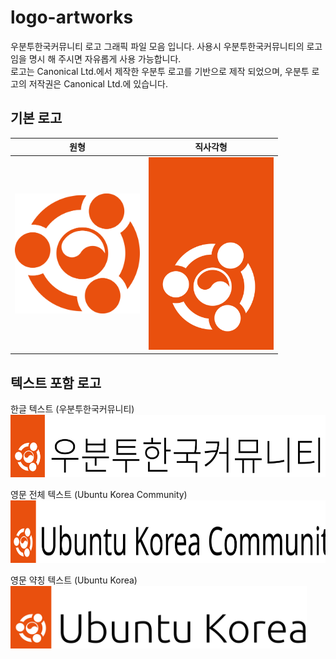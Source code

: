 # logo-artworks

우분투한국커뮤니티 로고 그래픽 파일 모음 입니다. 사용시 우분투한국커뮤니티의 로고임을 명시 해 주시면 자유롭게 사용 가능합니다.  
로고는 Canonical Ltd.에서 제작한 우분투 로고를 기반으로 제작 되었으며, 우분투 로고의 저작권은 Canonical Ltd.에 있습니다.

## 기본 로고
| 원형 | 직사각형 |
| -- | -- |
| <img src="UbuntuKrCircle.svg" width="200"> | <img src="UbuntuKrCircleTag.svg" width="200">

## 텍스트 포함 로고
한글 텍스트 (우분투한국커뮤니티)  
<img src="UbuntuKrTitleKr.svg" height="100">

영문 전체 텍스트 (Ubuntu Korea Community)  
<img src="UbuntuKrTitle.svg" height="100">

영문 약칭 텍스트 (Ubuntu Korea)  
<img src="UbuntuKrTitleShort.svg" height="100">
